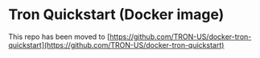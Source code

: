 # Tron Quickstart (Docker image)

This repo has been moved to [https://github.com/TRON-US/docker-tron-quickstart](https://github.com/TRON-US/docker-tron-quickstart)

